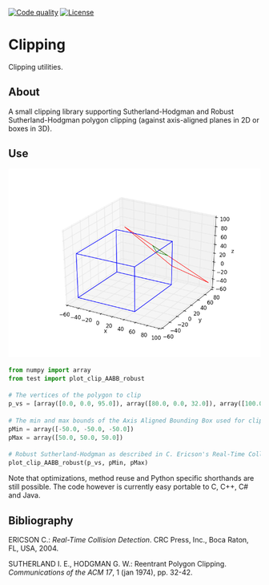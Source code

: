 [![Code quality][s1]][co] [![License][s2]][li]

[s1]: https://api.codacy.com/project/badge/Grade/72b232a096e045c7ad0a13fb74032f9f
[s2]: https://img.shields.io/badge/licence-GPL%203.0-blue.svg

[co]: https://www.codacy.com/app/matt77hias/Clipping?utm_source=github.com&amp;utm_medium=referral&amp;utm_content=matt77hias/Clipping&amp;utm_campaign=Badge_Grade
[li]: https://raw.githubusercontent.com/matt77hias/Clipping/master/LICENSE.txt

# Clipping
Clipping utilities.

## About
A small clipping library supporting Sutherland-Hodgman and Robust Sutherland-Hodgman polygon clipping (against axis-aligned planes in 2D or boxes in 3D).

## Use
<p align="center"><img src="res/Example.png" ></p>

```python
from numpy import array
from test import plot_clip_AABB_robust

# The vertices of the polygon to clip
p_vs = [array([0.0, 0.0, 95.0]), array([80.0, 0.0, 32.0]), array([100.0, 75.0, -45.0])]

# The min and max bounds of the Axis Aligned Bounding Box used for clipping
pMin = array([-50.0, -50.0, -50.0])
pMax = array([50.0, 50.0, 50.0])

# Robust Sutherland-Hodgman as described in C. Ericson's Real-Time Collision Detection with my own addition of ensuring no duplicate vertices
plot_clip_AABB_robust(p_vs, pMin, pMax)
```

Note that optimizations, method reuse and Python specific shorthands are still possible. The code however is currently easy portable to C, C++, C# and Java.

## Bibliography
ERICSON C.: *Real-Time Collision Detection*. CRC Press, Inc., Boca Raton, FL, USA, 2004.

SUTHERLAND I. E., HODGMAN G. W.: Reentrant Polygon Clipping. *Communications of the ACM 17*, 1 (jan 1974), pp. 32-42.
